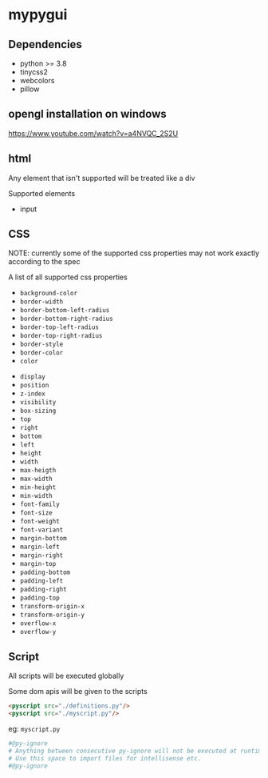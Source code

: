 # mypygui

## Dependencies

- python >= 3.8
- tinycss2
- webcolors
- pillow

## opengl installation on windows

<https://www.youtube.com/watch?v=a4NVQC_2S2U>

## html

Any element that isn't supported will be treated like a div

Supported elements

- input

## CSS

NOTE: currently some of the supported css properties may not work exactly according to the spec

A list of all supported css properties

- `background-color`
- `border-width`
- `border-bottom-left-radius`
- `border-bottom-right-radius`
- `border-top-left-radius`
- `border-top-right-radius`
- `border-style`
- `border-color`
- `color`
<!-- - `opacity` -->
- `display`
- `position`
- `z-index`
- `visibility`
- `box-sizing`
- `top`
- `right`
- `bottom`
- `left`
- `height`
- `width`
- `max-heigth`
- `max-width`
- `min-height`
- `min-width`
- `font-family`
- `font-size`
- `font-weight`
- `font-variant`
- `margin-bottom`
- `margin-left`
- `margin-right`
- `margin-top`
- `padding-bottom`
- `padding-left`
- `padding-right`
- `padding-top`
- `transform-origin-x`
- `transform-origin-y`
- `overflow-x`
- `overflow-y`

## Script

All scripts will be executed globally

Some dom apis will be given to the scripts

```html
<pyscript src="./definitions.py"/>
<pyscript src="./myscript.py"/>
```

eg: `myscript.py`

```py
#@py-ignore
# Anything between consecutive py-ignore will not be executed at runtime
# Use this space to import files for intellisense etc.
#@py-ignore
```
